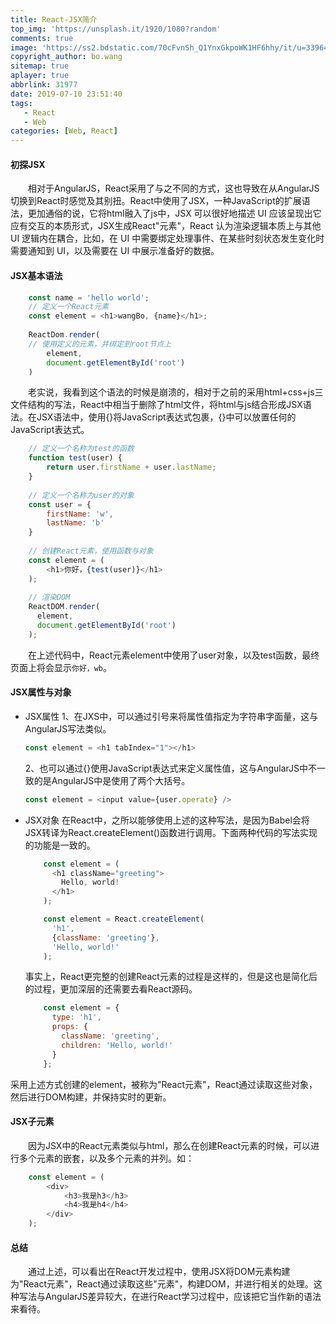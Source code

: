 ```yaml
---
title: React-JSX简介
top_img: 'https://unsplash.it/1920/1080?random'
comments: true
image: 'https://ss2.bdstatic.com/70cFvnSh_Q1YnxGkpoWK1HF6hhy/it/u=3396435274,4251997814&fm=26&gp=0.jpg'
copyright_author: bo.wang
sitemap: true
aplayer: true
abbrlink: 31977
date: 2019-07-10 23:51:40
tags: 
   - React
   - Web
categories: [Web, React]
---
```



#### 初探JSX

&emsp;&emsp;相对于AngularJS，React采用了与之不同的方式，这也导致在从AngularJS切换到React时感觉及其别扭。React中使用了JSX，一种JavaScript的扩展语法，更加通俗的说，它将html融入了js中，JSX 可以很好地描述 UI 应该呈现出它应有交互的本质形式，JSX生成React"元素"，React 认为渲染逻辑本质上与其他 UI 逻辑内在耦合，比如，在 UI 中需要绑定处理事件、在某些时刻状态发生变化时需要通知到 UI，以及需要在 UI 中展示准备好的数据。

#### JSX基本语法

```javascript
    const name = 'hello world';
    // 定义一个React元素
    const element = <h1>wangBo, {name}</h1>;
    
    ReactDom.render(
    // 使用定义的元素，并绑定到root节点上
        element,
        document.getElementById('root')
    )
```
&emsp;&emsp;老实说，我看到这个语法的时候是崩溃的，相对于之前的采用html+css+js三文件结构的写法，React中相当于删除了html文件，将html与js结合形成JSX语法。在JSX语法中，使用{}将JavaScript表达式包裹，{}中可以放置任何的JavaScript表达式。

```javascript
    // 定义一个名称为test的函数
    function test(user) {
        return user.firstName + user.lastName;
    }
    
    // 定义一个名称为user的对象
    const user = {
        firstName: 'w',
        lastName: 'b'
    }
    
    // 创建React元素，使用函数与对象
    const element = (
        <h1>你好，{test(user)}</h1>  
    );
    
    // 渲染DOM
    ReactDOM.render(
      element,
      document.getElementById('root')
    );
```
&emsp;&emsp;在上述代码中，React元素element中使用了user对象，以及test函数，最终页面上将会显示`你好，wb`。

#### JSX属性与对象

   - JSX属性
        1、在JXS中，可以通过引号来将属性值指定为字符串字面量，这与AngularJS写法类似。
        ```javascript
        const element = <h1 tabIndex="1"></h1>
        ```
        2、也可以通过{}使用JavaScript表达式来定义属性值，这与AngularJS中不一致的是AngularJS中是使用了两个大括号。
        ```javascript
        const element = <input value={user.operate} />
        ```
   - JSX对象
        在React中，之所以能够使用上述的这种写法，是因为Babel会将JSX转译为React.createElement()函数进行调用。下面两种代码的写法实现的功能是一致的。
        ```javascript
            const element = (
              <h1 className="greeting">
                Hello, world!
              </h1>
            );
        ```
        ```javascript
            const element = React.createElement(
              'h1',
              {className: 'greeting'},
              'Hello, world!'
            );
        ```
        事实上，React更完整的创建React元素的过程是这样的，但是这也是简化后的过程，更加深层的还需要去看React源码。
        ```javascript
            const element = {
              type: 'h1',
              props: {
                className: 'greeting',
                children: 'Hello, world!'
              }
            };
        ```
   采用上述方式创建的element，被称为"React元素"，React通过读取这些对象，然后进行DOM构建，并保持实时的更新。
        
#### JSX子元素
    
&emsp;&emsp;因为JSX中的React元素类似与html，那么在创建React元素的时候，可以进行多个元素的嵌套，以及多个元素的并列。如：
    
```javascript
    const element = (
        <div>
            <h3>我是h3</h3>
            <h4>我是h4</h4>
        </div>
    );
```

#### 总结

&emsp;&emsp;通过上述，可以看出在React开发过程中，使用JSX将DOM元素构建为"React元素"，React通过读取这些"元素"，构建DOM，并进行相关的处理。这种写法与AngularJS差异较大，在进行React学习过程中，应该把它当作新的语法来看待。
